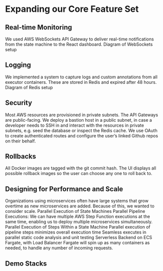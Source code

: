 # Expanding our Core Feature Set

## Real-time Monitoring
We used AWS WebSockets API Gateway to deliver real-time notifications from the state machine to the React dashboard.
Diagram of WebSockets setup

## Logging
We implemented a system to capture logs and custom annotations from all executor containers. These are stored in Redis and expired after 48 hours.
Diagram of Redis setup

## Security
Most AWS resources are provisioned in private subnets. The API Gateways are public-facing.
We deploy a bastion host in a public subnet, in case a developer needs to SSH in and interact with the resources in private subnets, e.g. seed the database or inspect the Redis cache.
We use OAuth to create authenticated routes and configure the user’s linked Github repos on their behalf.

## Rollbacks
All Docker images are tagged with the git commit hash. The UI displays all possible rollback images so the user can choose any one to roll back to.

## Designing for Performance and Scale
Organizations using microservices often have large systems that grow overtime as new microservices are added. Because of this, we wanted to consider scale.
Parallel Execution of State Machines
Parallel Pipeline Executions: We can have multiple AWS Step Function executions at the same time, enabling us to deploy multiple microservices simultaneously.
Parallel Execution of Steps Within a State Machine
Parallel execution of pipeline steps minimizes overall execution time
Seamless executes in parallel static code analysis and unit testing
Serverless Backend on ECS Fargate, with Load Balancer
Fargate will spin up as many containers as needed, to handle any number of incoming requests.

## Demo Stacks
